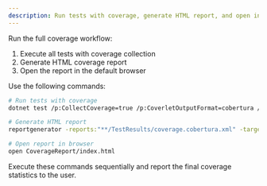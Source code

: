 ```yaml
---
description: Run tests with coverage, generate HTML report, and open in browser
---
```


Run the full coverage workflow:

1. Execute all tests with coverage collection
2. Generate HTML coverage report
3. Open the report in the default browser

Use the following commands:

```bash
# Run tests with coverage
dotnet test /p:CollectCoverage=true /p:CoverletOutputFormat=cobertura /p:CoverletOutput=./TestResults/

# Generate HTML report
reportgenerator -reports:"**/TestResults/coverage.cobertura.xml" -targetdir:"./CoverageReport" -reporttypes:Html

# Open report in browser
open CoverageReport/index.html
```

Execute these commands sequentially and report the final coverage statistics to the user.
